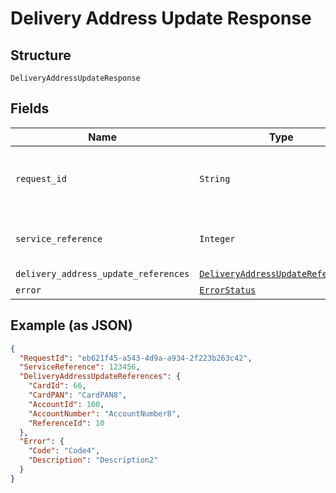 
# Delivery Address Update Response

## Structure

`DeliveryAddressUpdateResponse`

## Fields

| Name | Type | Tags | Description |
|  --- | --- | --- | --- |
| `request_id` | `String` | Optional | Request ID to which was passed on the API request. |
| `service_reference` | `Integer` | Optional | Service reference number for tracking. |
| `delivery_address_update_references` | [`DeliveryAddressUpdateReferences2`](../../doc/models/delivery-address-update-references-2.md) | Optional | - |
| `error` | [`ErrorStatus`](../../doc/models/error-status.md) | Optional | - |

## Example (as JSON)

```json
{
  "RequestId": "eb621f45-a543-4d9a-a934-2f223b263c42",
  "ServiceReference": 123456,
  "DeliveryAddressUpdateReferences": {
    "CardId": 66,
    "CardPAN": "CardPAN8",
    "AccountId": 160,
    "AccountNumber": "AccountNumber8",
    "ReferenceId": 10
  },
  "Error": {
    "Code": "Code4",
    "Description": "Description2"
  }
}
```

